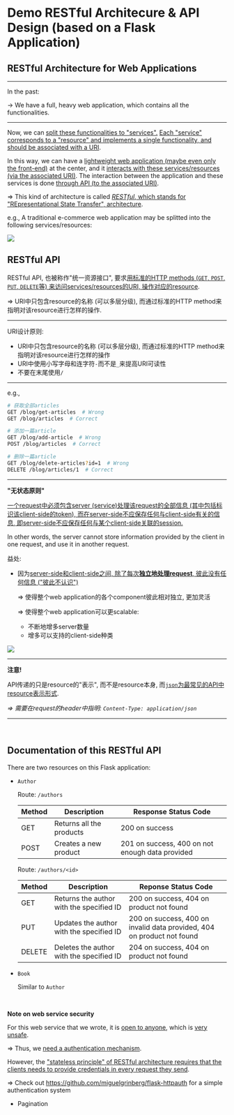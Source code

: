 # Demo RESTful Architecure & API Design (based on a Flask Application)

## RESTful Architecture for Web Applications

***

In the past:

-> We have a full, heavy web application, which contains all the functionalities.

***

Now, we can <u>split these functionalities to "services".</u> <u>Each "service" corresponds to a "resource" and implements a single functionality, and should be associated with a URI</u>.

In this way, we can have a <u>lightweight web application (maybe even only the front-end)</u> at the center, and it <u>interacts with these services/resources (via the associated URI)</u>. The interaction between the application and these services is done <u>through API (to the associated URI)</u>.

=> This kind of architecture is called <u>*RESTful*, which stands for "REpresentational State Transfer", architecture</u>.

e.g., A traditional e-commerce web application may be splitted into the following services/resources:

<img src="https://github.com/Ziang-Lu/Flask-Restful/blob/master/RESTful%20Architecture.png?raw=true">

<br>

## RESTful API

RESTful API, 也被称作"统一资源接口", 要求<u>用标准的HTTP methods (`GET`, `POST`, `PUT`, `DELETE`等) 来访问services/resources的URI, 操作对应的resource</u>.

=> URI中只包含resource的名称 (可以多层分级), 而通过标准的HTTP method来指明对该resource进行怎样的操作.

***

URI设计原则:

* URI中只包含resource的名称 (可以多层分级), 而通过标准的HTTP method来指明对该resource进行怎样的操作
* URI中使用小写字母和连字符`-`而不是`_`来提高URI可读性
* 不要在末尾使用`/`

***

e.g.,

```bash
# 获取全部articles
GET /blog/get-articles  # Wrong
GET /blog/articles  # Correct

# 添加一篇article
GET /blog/add-article  # Wrong
POST /blog/articles  # Correct

# 删除一篇article
GET /blog/delete-articles?id=1  # Wrong
DELETE /blog/articles/1  # Correct
```

***

**"无状态原则"**

<u>一个request中必须包含server (service)处理该request的全部信息 (其中包括标识该client-side的token), 而在server-side不应保存任何与client-side有关的信息, 即server-side不应保存任何与某个client-side关联的session.</u>

In other words, the server cannot store information provided by the client in one request, and use it in another request.

益处:

* 因为<u>server-side和client-side之间, 除了每次**独立地处理request**, 彼此没有任何信息 ("彼此不认识")</u>

  => 使得整个web application的各个component彼此相对独立, 更加灵活

  => 使得整个web application可以更scalable:

  * 不断地增多server数量
  * 增多可以支持的client-side种类

<img src="https://github.com/Ziang-Lu/Flask-Restful/blob/master/Scalable%20RESTful.png?raw=true">

***

**注意!**

API传递的只是resource的"表示", 而不是resource本身, 而<u>`json`为最常见的API中resource表示形式</u>.

*=> 需要在request的header中指明: `Content-Type: application/json`*

***

<br>

## Documentation of this RESTful API

There are two resources on this Flask application:

* `Author`

  Route: `/authors`

  | Method | Description              | Response Status Code                            |
  | ------ | ------------------------ | ----------------------------------------------- |
  | GET    | Returns all the products | 200 on success                                  |
  | POST   | Creates a new product    | 201 on success, 400 on not enough data provided |

  Route: `/authors/<id>`

  | Method | Description                              | Reponse Status Code                                          |
  | ------ | ---------------------------------------- | ------------------------------------------------------------ |
  | GET    | Returns the author with the specified ID | 200 on success, 404 on product not found                     |
  | PUT    | Updates the author with the specified ID | 200 on success, 400 on invalid data provided, 404 on product not found |
  | DELETE | Deletes the author with the specified ID | 204 on success, 404 on product not found                     |

* `Book`

  Similar to `Author`

<br>

**Note on web service security**

For this web service that we wrote, it is <u>open to anyone</u>, which is <u>very unsafe</u>.

=> Thus, we <u>need a authentication mechanism</u>.

However, the <u>"stateless principle" of RESTful architecture requires that the clients needs to provide credentials in every request they send</u>.

=> Check out https://github.com/miguelgrinberg/flask-httpauth for a simple authentication system

* Pagination

